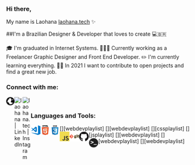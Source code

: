 ### Hi there,
My name is Laohana [laohana.tech][website] ✨

##I'm a Brazilian Designer & Developer that loves to create 💻🇧🇷

🎓 I'm graduated in Internet Systems.
👩🏼‍💻 Currently working as a Freelancer Graphic Designer and Front End Developer.
✏️ I'm currently learning everything.
👊🏼 In 2021 I want to contribute to open projects and find a great new job.

### Connect with me:

[<img align="left" alt="laohana.tech" width="22px" src="https://raw.githubusercontent.com/iconic/open-iconic/master/svg/globe.svg" />][website]
[<img align="left" alt="laohana | LinkedIn" width="22px" src="https://cdn.jsdelivr.net/npm/simple-icons@v3/icons/linkedin.svg" />][linkedin]
[<img align="left" alt="laohana.tech | Instagram" width="22px" src="https://cdn.jsdelivr.net/npm/simple-icons@v3/icons/instagram.svg" />][instagram]

<br />

### Languages and Tools:

[<img align="left" alt="Visual Studio Code" width="26px" src="https://raw.githubusercontent.com/github/explore/80688e429a7d4ef2fca1e82350fe8e3517d3494d/topics/visual-studio-code/visual-studio-code.png" />][webdevplaylist]
[<img align="left" alt="HTML5" width="26px" src="https://raw.githubusercontent.com/github/explore/80688e429a7d4ef2fca1e82350fe8e3517d3494d/topics/html/html.png" />][webdevplaylist]
[<img align="left" alt="CSS3" width="26px" src="https://raw.githubusercontent.com/github/explore/80688e429a7d4ef2fca1e82350fe8e3517d3494d/topics/css/css.png" />][cssplaylist]
[<img align="left" alt="JavaScript" width="26px" src="https://raw.githubusercontent.com/github/explore/80688e429a7d4ef2fca1e82350fe8e3517d3494d/topics/javascript/javascript.png" />][jsplaylist]
[<img align="left" alt="Git" width="26px" src="https://raw.githubusercontent.com/github/explore/80688e429a7d4ef2fca1e82350fe8e3517d3494d/topics/git/git.png" />][webdevplaylist]
[<img align="left" alt="GitHub" width="26px" src="https://raw.githubusercontent.com/github/explore/78df643247d429f6cc873026c0622819ad797942/topics/github/github.png" />][webdevplaylist]
[<img align="left" alt="Terminal" width="26px" src="https://raw.githubusercontent.com/github/explore/80688e429a7d4ef2fca1e82350fe8e3517d3494d/topics/terminal/terminal.png" />][webdevplaylist]

<br />
<br />




[website]: https://laohana.tech
[instagram]: https://instagram.com/laohana.tech
[linkedin]: https://linkedin.com/in/laohana
